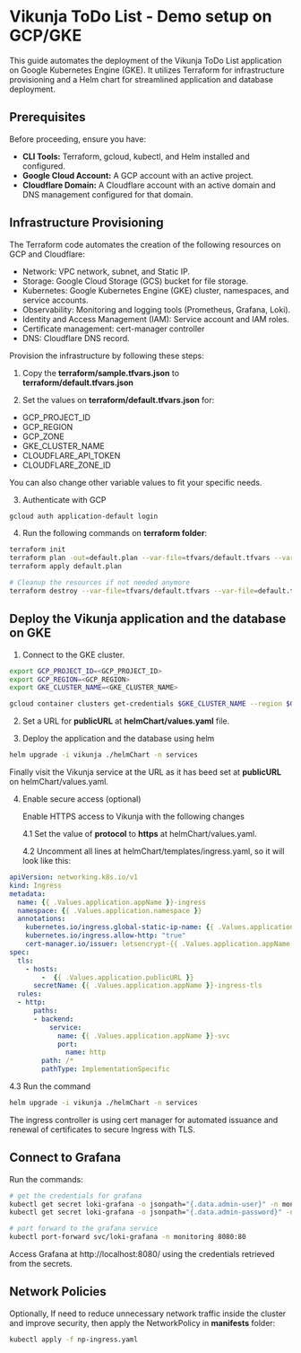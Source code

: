 # Vikunja ToDo List - Demo setup on GCP/GKE

This guide automates the deployment of the Vikunja ToDo List application on Google Kubernetes Engine (GKE). It utilizes Terraform for infrastructure provisioning and a Helm chart for streamlined application and database deployment.

## Prerequisites

Before proceeding, ensure you have:

* **CLI Tools:** Terraform, gcloud, kubectl, and Helm installed and configured.
* **Google Cloud Account:** A GCP account with an active project.
* **Cloudflare Domain:** A Cloudflare account with an active domain and DNS management configured for that domain.


## Infrastructure Provisioning

The Terraform code automates the creation of the following resources on GCP and Cloudflare:

* Network: VPC network, subnet, and Static IP.
* Storage: Google Cloud Storage (GCS) bucket for file storage.
* Kubernetes: Google Kubernetes Engine (GKE) cluster, namespaces, and service accounts.
* Observability: Monitoring and logging tools (Prometheus, Grafana, Loki).
* Identity and Access Management (IAM): Service account and IAM roles.
* Certificate management: cert-manager controller
* DNS: Cloudflare DNS record.

Provision the infrastructure by following these steps:

1. Copy the **terraform/sample.tfvars.json** to **terraform/default.tfvars.json**

2. Set the values on **terraform/default.tfvars.json** for:

- GCP_PROJECT_ID
- GCP_REGION
- GCP_ZONE
- GKE_CLUSTER_NAME
- CLOUDFLARE_API_TOKEN
- CLOUDFLARE_ZONE_ID

You can also change other variable values to fit your specific needs.

3. Authenticate with GCP

```bash
gcloud auth application-default login
```

4. Run the following commands on **terraform folder**:

```bash
terraform init
terraform plan -out=default.plan --var-file=tfvars/default.tfvars --var-file=default.tfvars.json
terraform apply default.plan

# Cleanup the resources if not needed anymore 
terraform destroy --var-file=tfvars/default.tfvars --var-file=default.tfvars.json
```

## Deploy the Vikunja application and the database on GKE

1. Connect to the GKE cluster. 

```bash
export GCP_PROJECT_ID=<GCP_PROJECT_ID>
export GCP_REGION=<GCP_REGION>
export GKE_CLUSTER_NAME=<GKE_CLUSTER_NAME>

gcloud container clusters get-credentials $GKE_CLUSTER_NAME --region $GCP_REGION --project $GCP_PROJECT_ID
```

2. Set a URL for **publicURL** at **helmChart/values.yaml** file.

3. Deploy the application and the database using helm

```bash
helm upgrade -i vikunja ./helmChart -n services
```

Finally visit the Vikunja service at the URL as it has beed set at **publicURL** on helmChart/values.yaml. 

4. Enable secure access (optional)

   Enable HTTPS access to Vikunja with the following changes

   4.1 Set the value of **protocol** to **https** at helmChart/values.yaml.

   4.2 Uncomment all lines at helmChart/templates/ingress.yaml, so it will look like this:

```yaml
apiVersion: networking.k8s.io/v1
kind: Ingress
metadata:
  name: {{ .Values.application.appName }}-ingress
  namespace: {{ .Values.application.namespace }}
  annotations:
    kubernetes.io/ingress.global-static-ip-name: {{ .Values.application.ipAddressName }}
    kubernetes.io/ingress.allow-http: "true"
    cert-manager.io/issuer: letsencrypt-{{ .Values.application.appName }}
spec:
  tls:
    - hosts:
        -  {{ .Values.application.publicURL }}
      secretName: {{ .Values.application.appName }}-ingress-tls
  rules:
  - http:
      paths:
      - backend:
          service:
            name: {{ .Values.application.appName }}-svc
            port:
              name: http
        path: /*
        pathType: ImplementationSpecific
```

   4.3 Run the command

```bash
helm upgrade -i vikunja ./helmChart -n services
```

The ingress controller is using cert manager for automated issuance and renewal of certificates to secure Ingress with TLS.


## Connect to Grafana

Run the commands: 

```bash
# get the credentials for grafana
kubectl get secret loki-grafana -o jsonpath="{.data.admin-user}" -n monitoring | base64 --decode
kubectl get secret loki-grafana -o jsonpath="{.data.admin-password}" -n monitoring | base64 --decode

# port forward to the grafana service
kubectl port-forward svc/loki-grafana -n monitoring 8080:80
```

Access Grafana at http://localhost:8080/ using the credentials retrieved from the secrets.


## Network Policies

Optionally, If need to reduce unnecessary network traffic inside the cluster and improve security, then apply the NetworkPolicy in **manifests** folder:

```bash
kubectl apply -f np-ingress.yaml
```